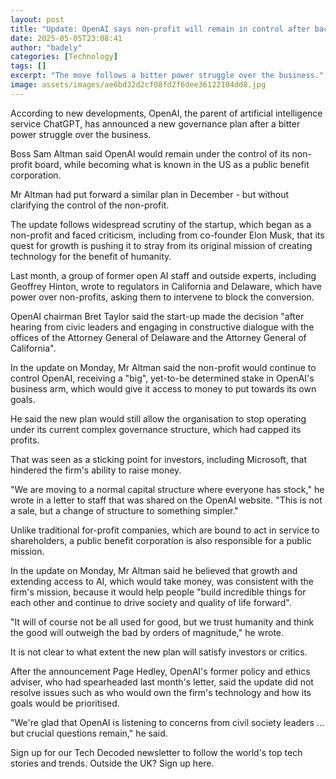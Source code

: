 ```yaml
---
layout: post
title: "Update: OpenAI says non-profit will remain in control after backlash"
date: 2025-05-05T23:08:41
author: "badely"
categories: [Technology]
tags: []
excerpt: "The move follows a bitter power struggle over the business."
image: assets/images/ae6bd32d2cf08fd2f6dee36122104dd8.jpg
---
```


According to new developments, OpenAI, the parent of artificial intelligence service ChatGPT, has announced a new governance plan after a bitter power struggle over the business.

Boss Sam Altman said OpenAI would remain under the control of its non-profit board, while becoming what is known in the US as a public benefit corporation.

Mr Altman had put forward a similar plan in December - but without clarifying the control of the non-profit. 

The update follows widespread scrutiny of the startup, which began as a non-profit and faced criticism, including from co-founder Elon Musk, that its quest for growth is pushing it to stray from its original mission of creating technology for the benefit of humanity.

Last month, a group of former open AI staff and outside experts, including Geoffrey Hinton, wrote to regulators in California and Delaware, which have power over non-profits, asking them to intervene to block the conversion.

OpenAI chairman Bret Taylor said the start-up made the decision "after hearing from civic leaders and engaging in constructive dialogue with the offices of the Attorney General of Delaware and the Attorney General of California".

In the update on Monday, Mr Altman said the non-profit would continue to control OpenAI, receiving a "big", yet-to-be determined stake in OpenAI's business arm, which would give it access to money to put towards its own goals.

He said the new plan would still allow the organisation to stop operating under its current complex governance structure, which had capped its profits.

That was seen as a sticking point for investors, including Microsoft, that hindered the firm's ability to raise money. 

"We are moving to a normal capital structure where everyone has stock," he wrote in a letter to staff that was shared on the OpenAI website. "This is not a sale, but a change of structure to something simpler."

Unlike traditional for-profit companies, which are bound to act in service to shareholders, a public benefit corporation is also responsible for a public mission. 

In the update on Monday, Mr Altman said he believed that growth and extending access to AI, which would take money, was consistent with the firm's mission, because it would help people "build incredible things for each other and continue to drive society and quality of life forward".

"It will of course not be all used for good, but we trust humanity and think the good will outweigh the bad by orders of magnitude," he wrote.

It is not clear to what extent the new plan will satisfy investors or critics.

After the announcement Page Hedley, OpenAI's former policy and ethics adviser, who had spearheaded last month's letter, said the update did not resolve issues such as who would own the firm's technology and how its goals would be prioritised.

"We're glad that OpenAI is listening to concerns from civil society leaders ... but crucial questions remain," he said. 

Sign up for our Tech Decoded newsletter to follow the world's top tech stories and trends. Outside the UK? Sign up here.

